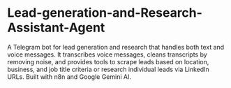 # Lead-generation-and-Research-Assistant-Agent
A Telegram bot for lead generation and research that handles both text and voice messages. It transcribes voice messages, cleans transcripts by removing noise, and provides tools to scrape leads based on location, business, and job title criteria or research individual leads via LinkedIn URLs. Built with n8n and Google Gemini AI.
